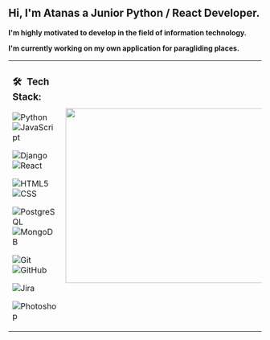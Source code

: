 <h2>Hi, I'm Atanas a Junior Python / React Developer.</h2>
<p><strong>I'm highly motivated to develop in the field of information technology.</strong></p>
<p><strong>I'm currently working on my own application for paragliding places.</strong></p>

<table border-style="solid" border-color="red">
<tr border-style="solid" border-color="red">
<td border-style="solid" border-color="red">
      
<h3> 🛠 &nbsp;Tech Stack:</h3>
                  
![Python](https://img.shields.io/badge/-Python-333333?style=flat&logo=python)
![JavaScript](https://img.shields.io/badge/-JavaScript-333333?style=flat&logo=JavaScript&logoColor=FFD700)
                        
![Django](https://img.shields.io/badge/-Django-333333?style=flat&logo=Django&logoColor=1a751a)
![React](https://img.shields.io/badge/-React-333333?style=flat&logo=React&logoColor=00ffff)
                        
![HTML5](https://img.shields.io/badge/-HTML5-333333?style=flat&logo=HTML5)
![CSS](https://img.shields.io/badge/-CSS-333333?style=flat&logo=CSS3&logoColor=1572B6)
                        
![PostgreSQL](https://img.shields.io/badge/-PostgreSQL-333333?style=flat&logo=PostgreSQL&logoColor=33cccc)
![MongoDB](https://img.shields.io/badge/-MongoDB-333333?style=flat&logo=mongodb)
                        
![Git](https://img.shields.io/badge/-Git-333333?style=flat&logo=git)
![GitHub](https://img.shields.io/badge/-GitHub-333333?style=flat&logo=github)
                        
![Jira](https://img.shields.io/badge/-Jira-333333?style=flat&logo=jira&logoColor=0066ff)
                        
![Photoshop](https://img.shields.io/badge/-Photoshop-333333?style=flat&logo=adobe-photoshop)

</td>
  
  
<td><img src="https://cdn.dribbble.com/users/2789762/screenshots/8630894/media/583b209224b027954cb6e8b9901cb731.gif" width="630px" height="348px"/></td>

</tr>
</table>
